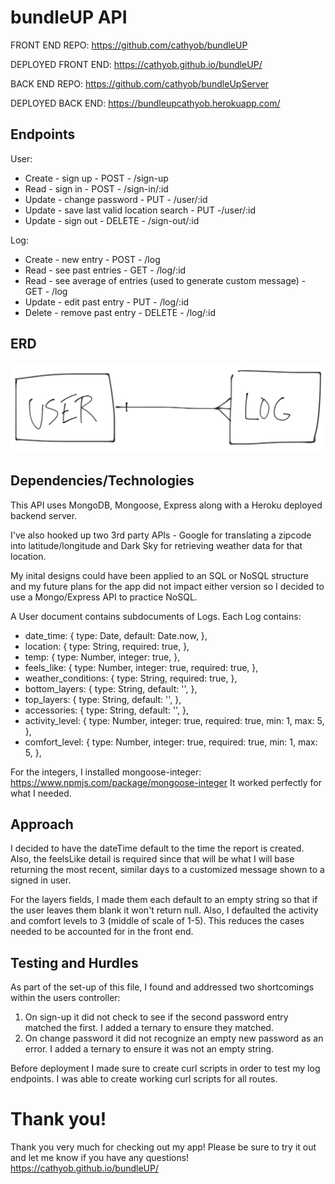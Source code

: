 # bundleUP API

FRONT END REPO: https://github.com/cathyob/bundleUP

DEPLOYED FRONT END: https://cathyob.github.io/bundleUP/

BACK END REPO: https://github.com/cathyob/bundleUpServer

DEPLOYED BACK END:  https://bundleupcathyob.herokuapp.com/

## Endpoints
User:
  * Create - sign up -  POST - /sign-up
  * Read - sign in - POST - /sign-in/:id
  * Update - change password - PUT - /user/:id
  * Update - save last valid location search - PUT -/user/:id
  * Update - sign out - DELETE - /sign-out/:id

Log:
  * Create - new entry - POST - /log
  * Read - see past entries - GET - /log/:id
  * Read - see average of entries (used to generate custom message) - GET - /log
  * Update - edit past entry - PUT - /log/:id
  * Delete - remove past entry - DELETE - /log/:id

## ERD
![alt text](https://raw.githubusercontent.com/cathyob/bundleUpServer/master/ERD.png "ERD")

## Dependencies/Technologies
This API uses MongoDB, Mongoose, Express along with a Heroku deployed backend server.

I've also hooked up two 3rd party APIs - Google for translating a zipcode into latitude/longitude and Dark Sky for retrieving weather data for that location.

My inital designs could have been applied to an SQL or NoSQL structure and my future plans for the app did not impact either version so I decided to use a Mongo/Express API to practice NoSQL.

A User document contains subdocuments of Logs. Each Log contains:
- date_time: { type: Date, default: Date.now, },
- location: { type: String, required: true, },
- temp: { type: Number, integer: true, },
- feels_like: { type: Number, integer: true, required: true, },
- weather_conditions: { type: String, required: true, },
- bottom_layers: { type: String, default: '', },
- top_layers: { type: String, default: '', },
- accessories: { type: String, default: '', },
- activity_level: { type: Number, integer: true, required: true, min: 1, max: 5, },
- comfort_level: { type: Number, integer: true, required: true, min: 1, max: 5, },

For the integers, I installed mongoose-integer:
https://www.npmjs.com/package/mongoose-integer
It worked perfectly for what I needed.

## Approach
I decided to have the dateTime default to the time the report is created. Also, the feelsLike detail is required since that will be what I will base returning the most recent, similar days to a customized message shown to a signed in user.

For the layers fields, I made them each default to an empty string so that if the user leaves them blank it won't return null. Also, I defaulted the activity and comfort levels to 3 (middle of scale of 1-5). This reduces the cases needed to be accounted for in the front end.


## Testing and Hurdles
As part of the set-up of this file, I found and addressed two shortcomings within the users controller:
1) On sign-up it did not check to see if the second password entry matched the first. I added a ternary to ensure they matched.
2) On change password it did not recognize an empty new password as an error. I added a ternary to ensure it was not an empty string.

Before deployment I made sure to create curl scripts in order to test my log endpoints. I was able to create working curl scripts for all routes.

# Thank you!
Thank you very much for checking out my app!
Please be sure to try it out and let me know if you have any questions!
https://cathyob.github.io/bundleUP/
